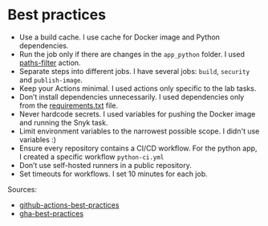 # Best practices

- Use a build cache. I use cache for Docker image and Python dependencies.
- Run the job only if there are changes in the `app_python` folder. I
  used [paths-filter](https://github.com/dorny/paths-filter) action.
- Separate steps into different jobs. I have several jobs: `build`, `security`
  and `publish-image`.
- Keep your Actions minimal. I used actions only specific to the lab tasks.
- Don’t install dependencies unnecessarily. I used dependencies only from the
  [requirements.txt](requirements.txt) file.
- Never hardcode secrets. I used variables for pushing the Docker image and
  running the Snyk task.
- Limit environment variables to the narrowest possible scope.
  I didn't use variables :)
- Ensure every repository contains a CI/CD workflow. For the python app,
  I created a specific workflow `python-ci.yml`
- Don’t use self-hosted runners in a public repository.
- Set timeouts for workflows. I set 10 minutes for each job.

Sources:

- [github-actions-best-practices](https://www.datree.io/resources/github-actions-best-practices)
- [gha-best-practices](https://exercism.org/docs/building/github/gha-best-practices)
